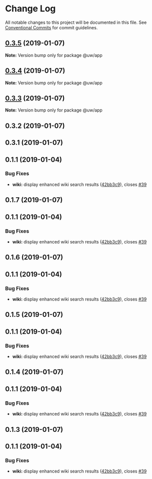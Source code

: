 # Change Log

All notable changes to this project will be documented in this file.
See [Conventional Commits](https://conventionalcommits.org) for commit guidelines.

## [0.3.5](https://github.com/srobinson/unicode-wiki/compare/@uw/app@0.3.4...@uw/app@0.3.5) (2019-01-07)

**Note:** Version bump only for package @uw/app





## [0.3.4](https://github.com/srobinson/unicode-wiki/compare/@uw/app@0.3.3...@uw/app@0.3.4) (2019-01-07)

**Note:** Version bump only for package @uw/app





## [0.3.3](https://github.com/srobinson/unicode-wiki/compare/@uw/app@0.3.2...@uw/app@0.3.3) (2019-01-07)

**Note:** Version bump only for package @uw/app





## 0.3.2 (2019-01-07)



## 0.3.1 (2019-01-07)



## 0.1.1 (2019-01-04)


### Bug Fixes

* **wiki:** display enhanced wiki search results ([42bb3c9](https://github.com/srobinson/unicode-wiki/commit/42bb3c9)), closes [#39](https://github.com/srobinson/unicode-wiki/issues/39)





## 0.1.7 (2019-01-07)



## 0.1.1 (2019-01-04)


### Bug Fixes

* **wiki:** display enhanced wiki search results ([42bb3c9](https://github.com/srobinson/unicode-wiki/commit/42bb3c9)), closes [#39](https://github.com/srobinson/unicode-wiki/issues/39)





## 0.1.6 (2019-01-07)



## 0.1.1 (2019-01-04)


### Bug Fixes

* **wiki:** display enhanced wiki search results ([42bb3c9](https://github.com/srobinson/unicode-wiki/commit/42bb3c9)), closes [#39](https://github.com/srobinson/unicode-wiki/issues/39)





## 0.1.5 (2019-01-07)



## 0.1.1 (2019-01-04)


### Bug Fixes

* **wiki:** display enhanced wiki search results ([42bb3c9](https://github.com/srobinson/unicode-wiki/commit/42bb3c9)), closes [#39](https://github.com/srobinson/unicode-wiki/issues/39)





## 0.1.4 (2019-01-07)



## 0.1.1 (2019-01-04)


### Bug Fixes

* **wiki:** display enhanced wiki search results ([42bb3c9](https://github.com/srobinson/unicode-wiki/commit/42bb3c9)), closes [#39](https://github.com/srobinson/unicode-wiki/issues/39)





## 0.1.3 (2019-01-07)



## 0.1.1 (2019-01-04)


### Bug Fixes

* **wiki:** display enhanced wiki search results ([42bb3c9](https://github.com/srobinson/unicode-wiki/commit/42bb3c9)), closes [#39](https://github.com/srobinson/unicode-wiki/issues/39)

